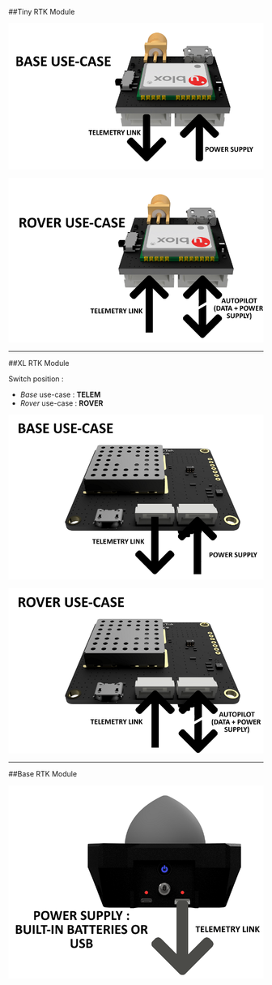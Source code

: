 ##Tiny RTK Module

<p align="center">
  <img src="./images/schemaTiny1.png?raw=true" alt="Wiring tiny"/>
</p>

<p align="center">
  <img src="./images/schemaTiny2.png?raw=true" alt="Wiring tiny"/>
</p>


-----


##XL RTK Module

Switch position : 
* _Base_ use-case : **TELEM**
* _Rover_ use-case : **ROVER**

<p align="center">
  <img src="./images/schemaXL1.png?raw=true" alt="Wiring XL"/>
</p>

<p align="center">
  <img src="./images/schemaXL2.png?raw=true" alt="Wiring XL"/>
</p>


-----


##Base RTK Module

<p align="center">
  <img src="./images/schemaBase.png?raw=true" alt="Wiring Base"/>
</p>